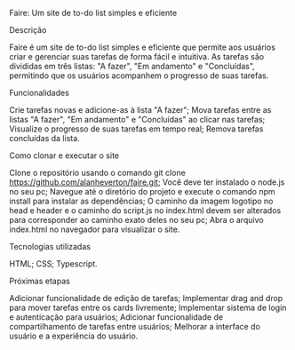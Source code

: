 Faire: Um site de to-do list simples e eficiente

Descrição

Faire é um site de to-do list simples e eficiente que permite aos usuários criar e gerenciar suas tarefas de forma fácil e intuitiva.
As tarefas são divididas em três listas: "A fazer", "Em andamento" e "Concluídas", permitindo que os usuários acompanhem o progresso de suas tarefas.

Funcionalidades

Crie tarefas novas e adicione-as à lista "A fazer";
Mova tarefas entre as listas "A fazer", "Em andamento" e "Concluídas" ao clicar nas tarefas;
Visualize o progresso de suas tarefas em tempo real;
Remova tarefas concluídas da lista.

Como clonar e executar o site

Clone o repositório usando o comando git clone https://github.com/alanheverton/faire.git;
Você deve ter instalado o node.js no seu pc;
Navegue até o diretório do projeto e execute o comando npm install para instalar as dependências;
O caminho da imagem logotipo no head e header e o caminho do script.js no index.html devem ser alterados para corresponder ao caminho exato deles no seu pc;
Abra o arquivo index.html no navegador para visualizar o site.

Tecnologias utilizadas

HTML;
CSS;
Typescript.

Próximas etapas

Adicionar funcionalidade de edição de tarefas;
Implementar drag and drop para mover tarefas entre os cards livremente;
Implementar sistema de login e autenticação para usuários;
Adicionar funcionalidade de compartilhamento de tarefas entre usuários;
Melhorar a interface do usuário e a experiência do usuário.